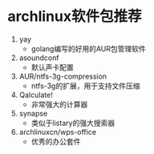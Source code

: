# archlinux软件包推荐

1. yay
    - golang编写的好用的AUR包管理软件
1. asoundconf
    - 默认声卡配置
1. AUR/ntfs-3g-compression
    - ntfs-3g的扩展，用于支持文件压缩
1. Qalculate!
    - 非常强大的计算器
1. synapse
    - 类似于listary的强大搜索器
1. archlinuxcn/wps-office
    - 优秀的办公套件
